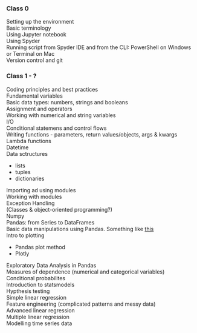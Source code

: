 ### Class 0

Setting up the environment  
Basic terminology  
Using Jupyter notebook  
Using Spyder  
Running script from Spyder IDE and from the CLI: PowerShell on Windows or Terminal on Mac  
Version control and git  

### Class 1 - ?

Coding principles and best practices  
Fundamental variables  
Basic data types: numbers, strings and booleans  
Assignment and operators  
Working with numerical and string variables  
I/O  
Conditional statemens and control flows  
Writing functions - parameters, return values/objects, args & kwargs  
Lambda functions  
Datetime  
Data sctructures  
- lists
- tuples
- dictionaries  

Importing ad using modules  
Working with modules  
Exception Handling  
(Classes & object-oriented programming?)  
Numpy  
Pandas: from Series to DataFrames  
Basic data manipulations using Pandas. Something like <a href="https://github.com/peterduronelly/Scientific-Python/blob/master/class9.ipynb"> this</a>  
Intro to plotting   
- Pandas plot method
- Plotly  

Exploratory Data Analysis in Pandas  
Measures of dependence (numerical and categorical variables)  
Conditional probabilites  
Introduction to statsmodels  
Hypthesis testing  
Simple linear regression  
Feature engineering (complicated patterns and messy data)  
Advanced linear regression  
Multiple linear regression  
Modelling time series data 









